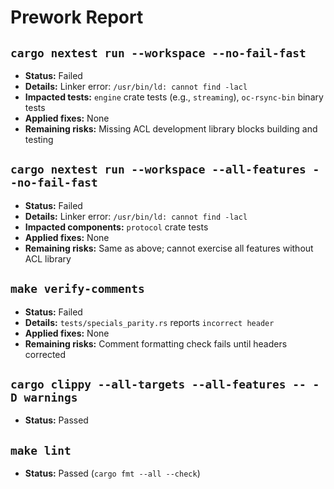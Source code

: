 # Prework Report

## `cargo nextest run --workspace --no-fail-fast`
- **Status:** Failed
- **Details:** Linker error: `/usr/bin/ld: cannot find -lacl`
- **Impacted tests:** `engine` crate tests (e.g., `streaming`), `oc-rsync-bin` binary tests
- **Applied fixes:** None
- **Remaining risks:** Missing ACL development library blocks building and testing

## `cargo nextest run --workspace --all-features --no-fail-fast`
- **Status:** Failed
- **Details:** Linker error: `/usr/bin/ld: cannot find -lacl`
- **Impacted components:** `protocol` crate tests
- **Applied fixes:** None
- **Remaining risks:** Same as above; cannot exercise all features without ACL library

## `make verify-comments`
- **Status:** Failed
- **Details:** `tests/specials_parity.rs` reports `incorrect header`
- **Applied fixes:** None
- **Remaining risks:** Comment formatting check fails until headers corrected

## `cargo clippy --all-targets --all-features -- -D warnings`
- **Status:** Passed

## `make lint`
- **Status:** Passed (`cargo fmt --all --check`)
